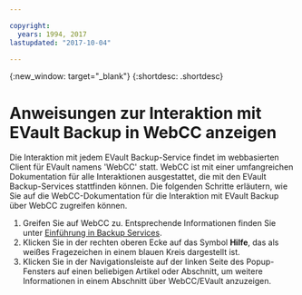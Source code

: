 ```yaml
---

copyright:
  years: 1994, 2017
lastupdated: "2017-10-04"

---
```

{:new_window: target="_blank"}
{:shortdesc: .shortdesc}

# Anweisungen zur Interaktion mit EVault Backup in WebCC anzeigen

Die Interaktion mit jedem EVault Backup-Service findet im webbasierten Client für EVault namens 'WebCC' statt. WebCC ist mit einer umfangreichen Dokumentation für alle Interaktionen ausgestattet, die mit den EVault Backup-Services stattfinden können. Die folgenden Schritte erläutern, wie Sie auf die WebCC-Dokumentation für die Interaktion mit EVault Backup über WebCC zugreifen können.

1. Greifen Sie auf WebCC zu. Entsprechende Informationen finden Sie unter [Einführung in Backup Services](/docs/infrastructure/Backup/index.html).
2. Klicken Sie in der rechten oberen Ecke auf das Symbol **Hilfe**, das als weißes Fragezeichen in einem blauen Kreis dargestellt ist.
3. Klicken Sie in der Navigationsleiste auf der linken Seite des Popup-Fensters auf einen beliebigen Artikel oder Abschnitt, um weitere Informationen in einem Abschnitt über WebCC/EVault anzuzeigen.

